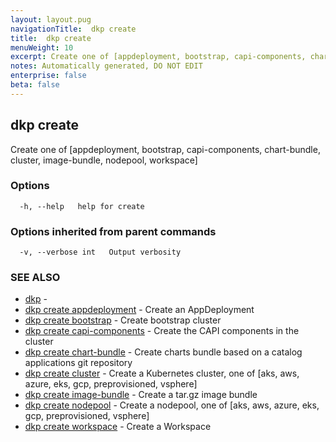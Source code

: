 ```yaml
---
layout: layout.pug
navigationTitle:  dkp create
title:  dkp create
menuWeight: 10
excerpt: Create one of [appdeployment, bootstrap, capi-components, chart-bundle, cluster, image-bundle, nodepool, workspace]
notes: Automatically generated, DO NOT EDIT
enterprise: false
beta: false
---
```

<!-- vale off -->
<!-- markdownlint-disable -->

## dkp create

Create one of [appdeployment, bootstrap, capi-components, chart-bundle, cluster, image-bundle, nodepool, workspace]

### Options

```
  -h, --help   help for create
```

### Options inherited from parent commands

```
  -v, --verbose int   Output verbosity
```

### SEE ALSO

* [dkp](/dkp/kommander/2.3/cli/dkp/)	 - 
* [dkp create appdeployment](/dkp/kommander/2.3/cli/dkp/create/appdeployment/)	 - Create an AppDeployment
* [dkp create bootstrap](/dkp/kommander/2.3/cli/dkp/create/bootstrap/)	 - Create bootstrap cluster
* [dkp create capi-components](/dkp/kommander/2.3/cli/dkp/create/capi-components/)	 - Create the CAPI components in the cluster
* [dkp create chart-bundle](/dkp/kommander/2.3/cli/dkp/create/chart-bundle/)	 - Create charts bundle based on a catalog applications git repository
* [dkp create cluster](/dkp/kommander/2.3/cli/dkp/create/cluster/)	 - Create a Kubernetes cluster, one of [aks, aws, azure, eks, gcp, preprovisioned, vsphere]
* [dkp create image-bundle](/dkp/kommander/2.3/cli/dkp/create/image-bundle/)	 - Create a tar.gz image bundle
* [dkp create nodepool](/dkp/kommander/2.3/cli/dkp/create/nodepool/)	 - Create a nodepool, one of [aks, aws, azure, eks, gcp, preprovisioned, vsphere]
* [dkp create workspace](/dkp/kommander/2.3/cli/dkp/create/workspace/)	 - Create a Workspace

